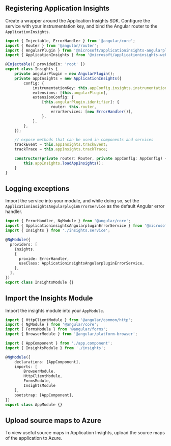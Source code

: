 ## Registering Application Insights

Create a wrapper around the Application Insights SDK.
Configure the service with your instrumentation key, and bind the Angular router to the `ApplicationInsights`.

```ts:insights.service.ts
import { Injectable, ErrorHandler } from '@angular/core';
import { Router } from '@angular/router';
import { AngularPlugin } from '@microsoft/applicationinsights-angularplugin-js';
import { ApplicationInsights } from '@microsoft/applicationinsights-web';

@Injectable({ providedIn: 'root' })
export class Insights {
    private angularPlugin = new AngularPlugin();
    private appInsights = new ApplicationInsights({
        config: {
            instrumentationKey: this.appConfig.insights.instrumentationKey,
            extensions: [this.angularPlugin],
            extensionConfig: {
                [this.angularPlugin.identifier]: {
                    router: this.router,
                    errorServices: [new ErrorHandler()],
                },
            },
        },
    });

    // expose methods that can be used in components and services
    trackEvent = this.appInsights.trackEvent;
    trackTrace = this.appInsights.trackTrace;

    constructor(private router: Router, private appConfig: AppConfig) {
        this.appInsights.loadAppInsights();
    }
}
```

## Logging exceptions

Import the service into your module, and while doing so, set the `ApplicationinsightsAngularpluginErrorService` as the default Angular error handler.

```ts{6-12}:insights.module.ts
import { ErrorHandler, NgModule } from '@angular/core';
import { ApplicationinsightsAngularpluginErrorService } from '@microsoft/applicationinsights-angularplugin-js';
import { Insights } from './insights.service';

@NgModule({
  providers: [
    Insights,
    {
      provide: ErrorHandler,
      useClass: ApplicationinsightsAngularpluginErrorService,
    },
  ],
})
export class InsightsModule {}
```

## Import the Insights Module

Import the insights module into your `AppModule`.

```ts{15}:app.module.ts
import { HttpClientModule } from '@angular/common/http';
import { NgModule } from '@angular/core';
import { FormsModule } from '@angular/forms';
import { BrowserModule } from '@angular/platform-browser';

import { AppComponent } from './app.component';
import { InsightsModule } from './insights';

@NgModule({
    declarations: [AppComponent],
    imports: [
        BrowserModule,
        HttpClientModule,
        FormsModule,
        InsightsModule
    ],
    bootstrap: [AppComponent],
})
export class AppModule {}
```

## Upload source maps to Azure

To view useful source maps in Application Insights, upload the source maps of the application to Azure.
